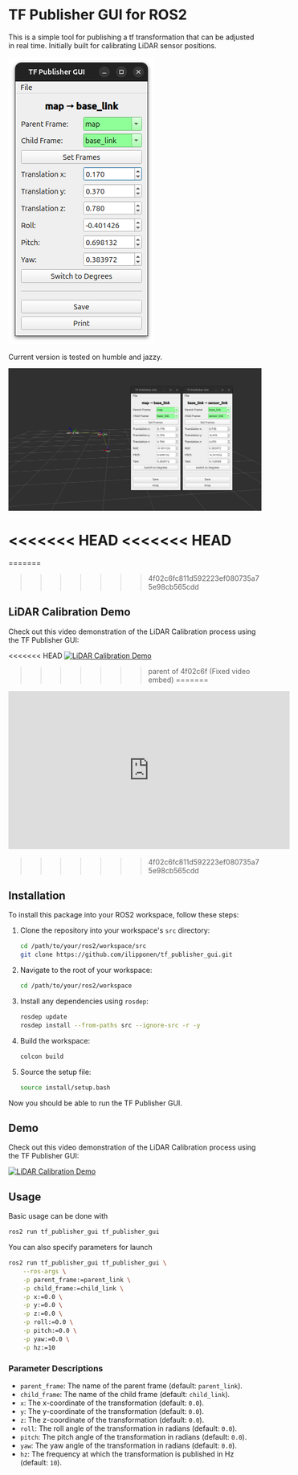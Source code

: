 # TF Publisher GUI for ROS2

This is a simple tool for publishing a tf transformation that can be adjusted in real time. Initially built for calibrating LiDAR sensor positions.

![Layout sample](doc/img/tf_publisher_gui_sample_img_1.png)

Current version is tested on humble and jazzy.

![Usage example](doc/img/tf_publisher_gui_sample_img_2.png)

<<<<<<< HEAD
<<<<<<< HEAD
=======
=======
>>>>>>> 4f02c6fc811d592223ef080735a75e98cb565cdd
## LiDAR Calibration Demo

Check out this video demonstration of the LiDAR Calibration process using the TF Publisher GUI:

<<<<<<< HEAD
[![LiDAR Calibration Demo](https://img.youtube.com/vi/qO0II-0Jsa4/0.jpg)](https://youtu.be/qO0II-0Jsa4)

>>>>>>> parent of 4f02c6f (Fixed video embed)
=======
<iframe width="560" height="315" src="https://www.youtube.com/embed/qO0II-0Jsa4?si=WSyel6rwN5PlDqcT" title="YouTube video player" frameborder="0" allow="accelerometer; autoplay; clipboard-write; encrypted-media; gyroscope; picture-in-picture; web-share" referrerpolicy="strict-origin-when-cross-origin" allowfullscreen></iframe>

>>>>>>> 4f02c6fc811d592223ef080735a75e98cb565cdd
## Installation
To install this package into your ROS2 workspace, follow these steps:

1. Clone the repository into your workspace's `src` directory:
    ```sh
    cd /path/to/your/ros2/workspace/src
    git clone https://github.com/ilipponen/tf_publisher_gui.git
    ```

2. Navigate to the root of your workspace:
    ```sh
    cd /path/to/your/ros2/workspace
    ```

3. Install any dependencies using `rosdep`:
    ```sh
    rosdep update
    rosdep install --from-paths src --ignore-src -r -y
    ```

4. Build the workspace:
    ```sh
    colcon build
    ```

5. Source the setup file:
    ```sh
    source install/setup.bash
    ```

Now you should be able to run the TF Publisher GUI.

## Demo

Check out this video demonstration of the LiDAR Calibration process using the TF Publisher GUI:

[![LiDAR Calibration Demo](https://img.youtube.com/vi/qO0II-0Jsa4/0.jpg)](https://youtu.be/qO0II-0Jsa4?si=qkq0oRZgmpuQgSwd)


## Usage

Basic usage can be done with
```sh
ros2 run tf_publisher_gui tf_publisher_gui
```

You can also specify parameters for launch
```sh
ros2 run tf_publisher_gui tf_publisher_gui \
    --ros-args \
    -p parent_frame:=parent_link \
    -p child_frame:=child_link \
    -p x:=0.0 \
    -p y:=0.0 \
    -p z:=0.0 \
    -p roll:=0.0 \
    -p pitch:=0.0 \
    -p yaw:=0.0 \
    -p hz:=10
```

### Parameter Descriptions

- `parent_frame`: The name of the parent frame (default: `parent_link`).
- `child_frame`: The name of the child frame (default: `child_link`).
- `x`: The x-coordinate of the transformation (default: `0.0`).
- `y`: The y-coordinate of the transformation (default: `0.0`).
- `z`: The z-coordinate of the transformation (default: `0.0`).
- `roll`: The roll angle of the transformation in radians (default: `0.0`).
- `pitch`: The pitch angle of the transformation in radians (default: `0.0`).
- `yaw`: The yaw angle of the transformation in radians (default: `0.0`).
- `hz`: The frequency at which the transformation is published in Hz (default: `10`).
